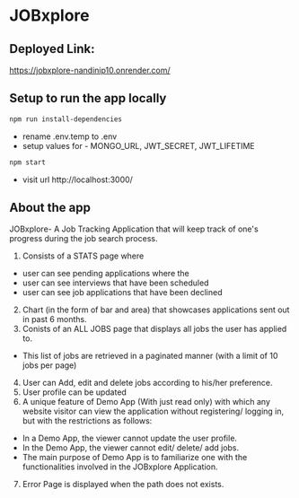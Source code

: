 # JOBxplore

## Deployed Link: 
https://jobxplore-nandinip10.onrender.com/

## Setup to run the app locally

```sh
npm run install-dependencies
```

- rename .env.temp to .env
- setup values for - MONGO_URL, JWT_SECRET, JWT_LIFETIME

```sh
npm start
```

- visit url http://localhost:3000/

## About the app
JOBxplore- A Job Tracking Application that will keep track of one's progress during the job search process. 
1. Consists of a STATS page where 
  - user can see pending applications where the 
  - user can see interviews that have been scheduled 
  - user can see job applications that have been declined
2. Chart (in the form of bar and area) that showcases applications sent out in past 6 months.
3. Conists of an ALL JOBS page that displays all jobs the user has applied to.
  - This list of jobs are retrieved in a paginated manner (with a limit of 10 jobs per page)
4. User can Add, edit and delete jobs according to his/her preference.
5. User profile can be updated
6. A unique feature of Demo App (With just read only) with which any website visitor can view the application without registering/ logging in, but with the restrictions as follows:
  - In a Demo App, the viewer cannot update the user profile.
  - In the Demo App, the viewer cannot edit/ delete/ add jobs.
  - The main purpose of Demo App is to familiarize one with the functionalities involved in the JOBxplore Application.
7. Error Page is displayed when the path does not exists.
